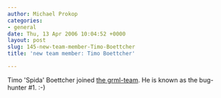 ```yaml
---
author: Michael Prokop
categories:
- general
date: Thu, 13 Apr 2006 10:04:52 +0000
layout: post
slug: 145-new-team-member-Timo-Boettcher
title: 'new team member: Timo Boettcher'

---
```

Timo 'Spida' Boettcher joined [the grml\-team](http://grml.org/team/). He is known as the bug\-hunter \#1\. :\-)
